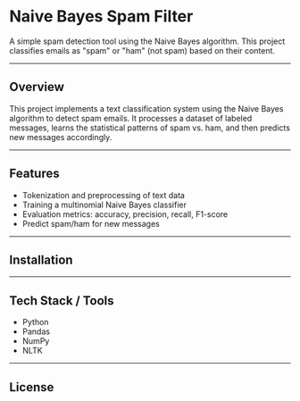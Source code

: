 # Naive Bayes Spam Filter

A simple spam detection tool using the Naive Bayes algorithm. This project classifies emails as "spam" or "ham" (not spam) based on their content.

---

## Overview
This project implements a text classification system using the Naive Bayes algorithm to detect spam emails. It processes a dataset of labeled messages, learns the statistical patterns of spam vs. ham, and then predicts new messages accordingly.

---

## Features
- Tokenization and preprocessing of text data
- Training a multinomial Naive Bayes classifier
- Evaluation metrics: accuracy, precision, recall, F1-score
- Predict spam/ham for new messages

---

## Installation

---

## Tech Stack / Tools
- Python
- Pandas
- NumPy
- NLTK

---

## License